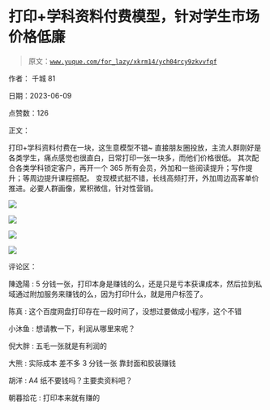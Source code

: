 # 打印+学科资料付费模型，针对学生市场价格低廉

> 原文：[`www.yuque.com/for_lazy/xkrm14/ych04rcy9zkvvfqf`](https://www.yuque.com/for_lazy/xkrm14/ych04rcy9zkvvfqf)

作者： 千城 81

日期：2023-06-09

点赞数：126

正文：

打印+学科资料付费在一块，这生意模型不错~ 直接朋友圈投放，主流人群刚好是各类学生，痛点感觉也很直白，日常打印一张一块多，而他们价格很低。 其次配合各类学科锁定客户，再开一个 365 所有会员，外加和一些阅读提升；写作提升；等周边提升课程搭配。 变现模式挺不错，长线高频打开，外加周边高客单价推进。必要人群画像，累积微信，针对性营销。

![](img/f04e75cc1a12c232e80e413bb39ad8e6.png)

![](img/616690264c6a0862d5b910864847054f.png)

![](img/5d847e14620d0688448c4cf5c6e0f53a.png)

![](img/80a34713f7cab089d1ed96fd39c8382e.png)

评论区：

陳逸陽 : 5 分钱一张，打印本身是赚钱的么，还是只是亏本获课成本，然后拉到私域通过附加服务来赚钱的么，因为打印什么，就是用户标签了。

陈真 : 这个百度网盘打印存在一段时间了，没想过要做成小程序，这个不错

小沐鱼 : 想请教一下，利润从哪里来呢？

倪大胖 : 五毛一张就是有利润的

大熊 : 实际成本 差不多 3 分钱一张 靠封面和胶装赚钱

胡洋 : A4 纸不要钱吗？主要卖资料吧？

朝暮拾花 : 打印本来就有赚的



